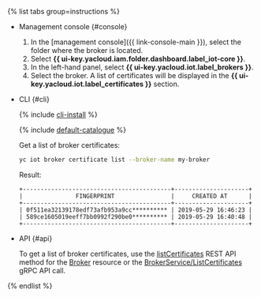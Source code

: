 {% list tabs group=instructions %}

- Management console {#console}

   1. In the [management console]({{ link-console-main }}), select the folder where the broker is located.
   1. Select **{{ ui-key.yacloud.iam.folder.dashboard.label_iot-core }}**.
   1. In the left-hand panel, select **{{ ui-key.yacloud.iot.label_brokers }}**.
   1. Select the broker. A list of certificates will be displayed in the **{{ ui-key.yacloud.iot.label_certificates }}** section.

- CLI {#cli}

  {% include [cli-install](../cli-install.md) %}

  {% include [default-catalogue](../default-catalogue.md) %}

  Get a list of broker certificates:

  ```bash
  yc iot broker certificate list --broker-name my-broker
  ```

  Result:

  ```text
  +------------------------------------------+---------------------+
  |               FINGERPRINT                |     CREATED AT      |
  +------------------------------------------+---------------------+
  | 0f511ea32139178edf73afb953a9cc********** | 2019-05-29 16:46:23 |
  | 589ce1605019eeff7bb0992f290be0********** | 2019-05-29 16:40:48 |
  +------------------------------------------+---------------------+
  ```

- API {#api}

  To get a list of broker certificates, use the [listCertificates](../../iot-core/broker/api-ref/Broker/listCertificates.md) REST API method for the [Broker](../../iot-core/broker/api-ref/Broker/index.md) resource or the [BrokerService/ListCertificates](../../iot-core/broker/api-ref/grpc/broker_service.md#ListCertificates) gRPC API call.

{% endlist %}
